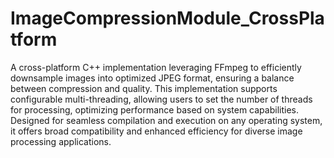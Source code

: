 # ImageCompressionModule_CrossPlatform

A cross-platform C++ implementation leveraging FFmpeg to efficiently downsample images into optimized JPEG format, ensuring a balance between compression and quality. This implementation supports configurable multi-threading, allowing users to set the number of threads for processing, optimizing performance based on system capabilities. Designed for seamless compilation and execution on any operating system, it offers broad compatibility and enhanced efficiency for diverse image processing applications.
